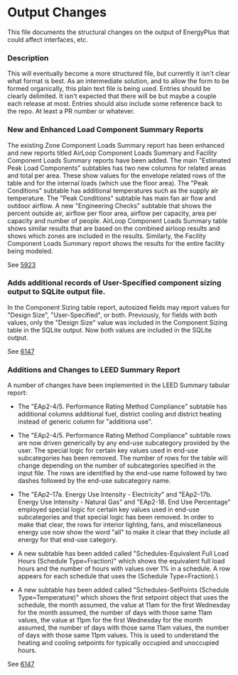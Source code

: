 Output Changes
==============

This file documents the structural changes on the output of EnergyPlus that could affect interfaces, etc.

### Description

This will eventually become a more structured file, but currently it isn't clear what format is best. As an intermediate solution, and to allow the form to be formed organically, this plain text file is being used. Entries should be clearly delimited.  It isn't expected that there will be but maybe a couple each release at most. Entries should also include some reference back to the repo.  At least a PR number or whatever.

### New and Enhanced Load Component Summary Reports

The existing Zone Component Loads Summary report has been enhanced and new reports titled AirLoop Component Loads Summary and Facility Component Loads Summary reports have been added. The main "Estimated Peak Load Components" subtables has two new columns for related areas and total per area. These show values for the envelope related rows of the table and for the internal loads (which use the floor area). The "Peak Conditions" subtable has additional temperatures such as the supply air temperature. The "Peak Conditions" subtable has main fan air flow and outdoor airflow. A new "Engineering Checks" subtable that shows the percent outside air, airflow per floor area, airflow per  capacity, area per capacity and number of people. AirLoop Component Loads Summary table shows similar results that are based on the combined airloop results and shows which zones are included in the results. Similarly, the Facility Component Loads Summary report shows the results for the entire facility being modeled.

See [5923](https://github.com/NREL/EnergyPlus/pull/5923)

### Adds additional records of User-Specified component sizing output to SQLite output file. 

In the Component Sizing table report, autosized fields may report values for "Design Size", "User-Specified", or both.  Previously, for fields with both values, only the "Design Size" value was included in the Component Sizing table in the SQLite output.  Now both values are included in the SQLite output.

See [6147](https://github.com/NREL/EnergyPlus/pull/6147)

### Additions and Changes to LEED Summary Report 

A number of changes have been implemented in the LEED Summary tabular report:

- The "EAp2-4/5. Performance Rating Method Compliance" subtable has additional columns additional fuel, district cooling and district heating instead of generic column for "additiona use".

- The "EAp2-4/5. Performance Rating Method Compliance" subtable rows are now driven generically by any end-use subcategory provided by the user. The special logic for certain key values used in end-use subcategories has been removed. The number of rows for the table will change depending on the number of subcategories specified in the input file. The rows are identified by the end-use name followed by two dashes followed by the end-use subcategory name.

- The "EAp2-17a. Energy Use Intensity - Electricity" and "EAp2-17b. Energy Use Intensity - Natural Gas" and "EAp2-18. End Use Percentage" employed special logic for certain key values used in end-use subcategories and that special logic has been removed. In order to make that clear, the rows for interior lighting, fans, and miscellaneous energy use now show the word "all" to make it clear that they include all energy for that end-use category.

- A new subtable has been added called "Schedules-Equivalent Full Load Hours (Schedule Type=Fraction)" which shows the equivalent full load hours and the number of hours with values over 1% in a schedule. A row appears for each schedule that uses the (Schedule Type=Fraction).\

- A new subtable has been added called "Schedules-SetPoints (Schedule Type=Temperature)" which shows the first setpoint object that uses the schedule, the month assumed, the value at 11am for the first Wednesday for the month assumed, the number of days with those same 11am values, the value at 11pm for the first Wednesday for the month assumed, the number of days with those same 11am values, the number of days with those same 11pm values. This is used to understand the heating and cooling setpoints for typically occupied and unoccupied hours.



See [6147](https://github.com/NREL/EnergyPlus/pull/6150)



